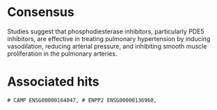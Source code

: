 # Consensus
Studies suggest that phosphodiesterase inhibitors, particularly PDE5 inhibitors, are effective in treating pulmonary hypertension by inducing vasodilation, reducing arterial pressure, and inhibiting smooth muscle proliferation in the pulmonary arteries.

# Associated hits
```
# CAMP ENSG00000164047, # ENPP2 ENSG00000136960, 
```